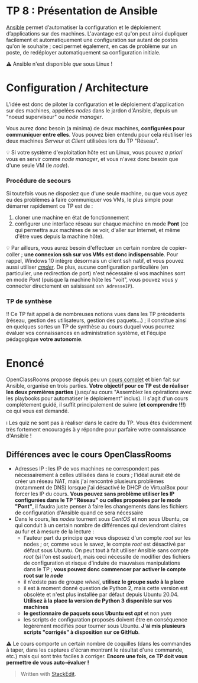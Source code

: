 # TP 8 : Présentation de Ansible
[Ansible](https://www.ansible.com/) permet d’automatiser la configuration et le déploiement d’applications sur des machines. L'avantage est qu'on peut ainsi dupliquer facilement et automatiquement une configuration sur autant de postes qu'on le souhaite ; ceci permet également, en cas de problème sur un poste, de redéployer automatiquement sa configuration initiale.

:warning: Ansible n'est disponible *que* sous Linux !

# Configuration / Architecture
L'idée est donc de piloter la configuration et le déploiement d'application sur des machines, appelées *nodes* dans le jardon d'Ansible, depuis un "noeud superviseur" ou *node manager*.

Vous aurez donc besoin (a minima) de deux machines, **configurées pour communiquer entre elles**. Vous pouvez bien entendu pour cela réutiliser les deux machines *Serveur* et *Client* utilisées lors du TP "Réseau".

:bulb: Si votre système d'exploitation hôte est un Linux, vous pouvez *a priori* vous en servir comme *node manager*, et vous n'avez donc besoin que d'une seule VM (le *node*). 

### Procédure de secours
Si toutefois vous ne disposiez que d'une seule machine, ou que vous ayez eu des problèmes à faire communiquer vos VMs, le plus simple pour démarrer rapidement ce TP est de :

 1. cloner une machine en état de fonctionnement
 2. configurer une interface réseau sur chaque machine en mode **Pont** (ce qui permettra aux machines de se voir, d'aller sur Internet, et même d'être vues depuis la machine hôte).

:bulb: Par ailleurs, vous aurez besoin d'effectuer un certain nombre de copier-coller ; **une connexion ssh sur vos VMs est donc indispensable**. Pour rappel, Windows 10 intègre désormais un client ssh natif, et vous pouvez aussi utiliser *[cmder](http://cmder.net/)*. De plus, aucune configuration particulière (en particulier, une redirection de port) n'est nécessaire si vos machines sont en mode *Pont* (puisque la machine hôte les "voit", vous pouvez vous y connecter directement en saisissant `ssh AdresseIP`).

### TP de synthèse
:bangbang: Ce TP fait appel à de nombreuses notions vues dans les TP précédents (réseau, gestion des utilisateurs, gestion des paquets...) ; il constitue ainsi en quelques sortes un TP de synthèse au cours duquel vous pourrez évaluer vos connaissances en administration système, et l'équipe pédagogique **votre autonomie**.

# Enoncé
OpenClassRooms propose depuis peu un [cours complet](https://openclassrooms.com/fr/courses/2035796-utilisez-ansible-pour-automatiser-vos-taches-de-configuration) et bien fait sur Ansible, organisé en trois parties. **Votre objectif pour ce TP est de réaliser les deux premières parties** (jusqu'au cours "Assemblez les opérations avec les playbooks pour automatiser le déploiement" inclus). Il s'agit d'un cours complètement guidé, il suffit principalement de suivre (**et comprendre !!!**) ce qui vous est demandé.

:information_source: Les quiz ne sont pas à réaliser dans le cadre du TP. Vous êtes évidemment très fortement encouragés à y répondre pour parfaire votre connaissance d'Ansible !

## Différences avec le cours OpenClassRooms

 - Adresses IP : les IP de vos machines ne correspondent pas nécessairement à celles utilisées dans le cours ; l'idéal aurait été de créer un réseau NAT, mais j'ai rencontré plusieurs problèmes (notamment de DNS) lorsque j'ai désactivé le DHCP de VirtualBox pour forcer les IP du cours. **Vous pouvez sans problème utiliser les IP configurées dans le TP "Réseau" ou celles proposées par le mode "Pont"**, il faudra juste penser à faire les changements dans les fichiers de configuration d'Ansible quand ce sera nécessaire
 - Dans le cours, les *nodes* tournent sous *CentOS* et non sous Ubuntu, ce qui conduit à un certain nombre de différences qui deviendront claires au fur et à mesure de la lecture :
   - l'auteur part du principe que vous disposez d'un compte *root* sur les nodes ; or, comme vous le savez, le compte *root* est désactivé par défaut sous Ubuntu. On peut tout à fait utiliser Ansible sans compte *root* (si l'on est *sudoer*), mais ceci nécessite de modifier des fichiers de configuration et risque d'induire de mauvaises manipulations dans le TP ; **vous pouvez donc commencer par activer le compte root sur le *node*** 
   - il n'existe pas de groupe *wheel*, **utilisez le groupe *sudo* à la place**
   - il est à moment donné question de Python 2, mais cette version est obsolète et n'est plus installée par défaut depuis Ubuntu 20.04. **Utilisez à la place la version de Python 3 disponible sur vos machines**
   - **le gestionnaire de paquets sous Ubuntu est *apt*** et non *yum*
   - les scripts de configuration proposés doivent être en conséquence légèrement modifiés pour tourner sous Ubuntu. **J'ai mis plusieurs scripts "corrigés" à disposition sur ce GitHub**.

:warning: Le cours comporte un certain nombre de coquilles (dans les commandes à taper, dans les captures d'écran montrant le résultat d'une commande, etc.) mais qui sont très faciles à corriger. **Encore une fois, ce TP doit vous permettre de vous auto-évaluer !**

> Written with [StackEdit](https://stackedit.io/).
